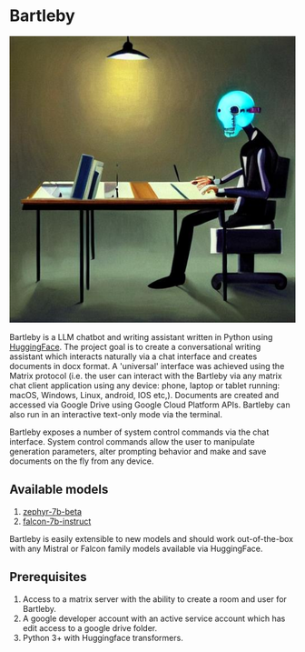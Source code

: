 # Bartleby

![Bartleby](https://github.com/gperdrizet/bartleby/blob/logging/bartleby/data/bartleby.jpg)

Bartleby is a LLM chatbot and writing assistant written in Python using [HuggingFace](https://huggingface.co/). The project goal is to create a conversational writing assistant which interacts naturally via a chat interface and creates documents in docx format. A 'universal' interface was achieved using the Matrix protocol (i.e. the user can interact with the Bartleby via any matrix chat client application using any device: phone, laptop or tablet running: macOS, Windows, Linux, android, IOS etc,). Documents are created and accessed via Google Drive using Google Cloud Platform APIs. Bartleby can also run in an interactive text-only mode via the terminal.

Bartleby exposes a number of system control commands via the chat interface. System control commands allow the user to manipulate generation parameters, alter prompting behavior and make and save documents on the fly from any device.

## Available models

1. [zephyr-7b-beta](https://huggingface.co/HuggingFaceH4/zephyr-7b-beta)
2. [falcon-7b-instruct](https://huggingface.co/tiiuae/falcon-7b-instruct)

Bartleby is easily extensible to new models and should work out-of-the-box with any Mistral or Falcon family models available via HuggingFace.

## Prerequisites

1. Access to a matrix server with the ability to create a room and user for Bartleby.
2. A google developer account with an active service account which has edit access to a google drive folder.
3. Python 3+ with Huggingface transformers.
